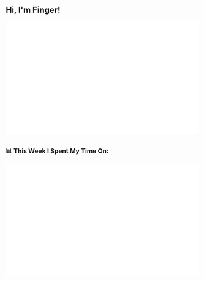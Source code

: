 <h2> Hi, I'm Finger!</h2>

<img align="right" src="https://raw.githubusercontent.com/spianmo/github-stats/master/generated/overview.svg#gh-light-mode-only">

<!-- <img align="right" height="160em" src="https://github-readme-stats-eight-theta.vercel.app/api/top-langs/?username=spianmo&layout=compact&langs_count=8&theme=algolia"/>	 -->
	
```go
package main

type Me struct {
	Name   string
	Job    string
	Code   string
	Skills string
}

func main() {
	me := &Me{
		Name:   "Finger",
		Job:    "Client-side Engineer",
		Code:   "Java, Kotlin, C#, Rust and C++ and Others",
		Skills: "Android, Security, Cross-platform client, NLP, CV, ASR ^o^",
	}
	_ = me
}
```


<h3>📊 This Week I Spent My Time On:</h3>
<img align='right' src="https://raw.githubusercontent.com/spianmo/github-stats/master/generated/languages.svg#gh-light-mode-only">

<!--START_SECTION:waka-->

```txt
Python                         3 hrs 19 mins   ██████▒░░░░░░░░░░░░░░░░░░   25.84 %
Kotlin                         2 hrs 53 mins   █████▓░░░░░░░░░░░░░░░░░░░   22.53 %
TypeScript                     1 hr 47 mins    ███▒░░░░░░░░░░░░░░░░░░░░░   13.91 %
Java                           1 hr 12 mins    ██▒░░░░░░░░░░░░░░░░░░░░░░   09.39 %
Dart                           1 hr 9 mins     ██▒░░░░░░░░░░░░░░░░░░░░░░   09.04 %
```

<!--END_SECTION:waka-->
